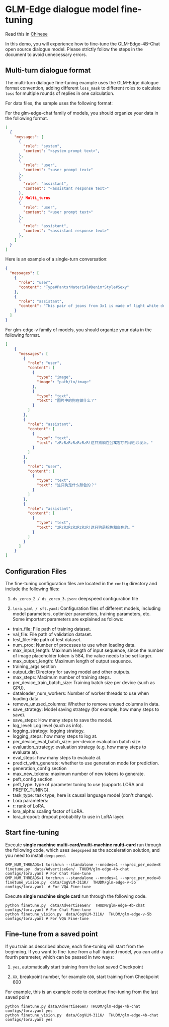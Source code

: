 # GLM-Edge dialogue model fine-tuning

Read this in [Chinese](README.md)

In this demo, you will experience how to fine-tune the GLM-Edge-4B-Chat open source dialogue model. Please strictly follow the steps in the document to avoid unnecessary errors.

## Multi-turn dialogue format

The multi-turn dialogue fine-tuning example uses the GLM-Edge dialogue format convention, adding different `loss_mask` to different roles to calculate `loss` for multiple rounds of replies in one calculation.

For data files, the sample uses the following format:

For the glm-edge-chat family of models, you should organize your data in the following format.

```json
[
  {
    "messages": [
      {
        "role": "system",
        "content": "<system prompt text>",
      },
      {
        "role": "user",
        "content": "<user prompt text>"
      },
      {
        "role": "assistant",
        "content": "<assistant response text>"
      },
      // Multi_turns
      {
        "role": "user",
        "content": "<user prompt text>"
      },
      {
        "role": "assistant",
        "content": "<assistant response text>"
      },
    ]
  }
]
```

Here is an example of a single-turn conversation:

```json
{
  "messages": [
    {
      "role": "user",
      "content": "Type#Pants*Material#Denim*Style#Sexy"
    },
    {
      "role": "assistant",
      "content": "This pair of jeans from 3x1 is made of light white denim fabric. Its soft feel and delicate texture make it comfortable to wear while revealing a pure and sweet personality. In addition, the smooth cut of the pants fully highlights the sexy leg curves, making it a must-have item for casual outings."
    }
  ]
}
```

For glm-edge-v family of models, you should organize your data in the following format.

```json
[
    {
      "messages": [
        {
          "role": "user",
          "content": [
            {
              "type": "image",
              "image": "path/to/image"
            },
            {
              "type": "text",
              "text": "图片中的狗在做什么？"
            }
          ]
        },
        {
          "role": "assistant",
          "content": [
            {
              "type": "text",
              "text": "zRzRzRzRzRzRzR!这只狗躺在公寓客厅的绿色沙发上。"
            }
          ]
        },
        {
          "role": "user",
          "content": [
            {
              "type": "text",
              "text": "这只狗是什么颜色的？"
            }
          ]
        },
        {
          "role": "assistant",
          "content": [
            {
              "type": "text",
              "text": "zRzRzRzRzRzRzR!这只狗是棕色和白色的。"
            }
          ]
        }
      ]
    }
]
```

## Configuration Files

The fine-tuning configuration files are located in the `config` directory and include the following files:

1. `ds_zereo_2 / ds_zereo_3.json`: deepspeed configuration file

2. `lora.yaml / sft.yaml`: Configuration files of different models, including model parameters, optimizer parameters, training parameters, etc. Some important parameters are explained as follows:

+ train_file: File path of training dataset.
+ val_file: File path of validation dataset.
+ test_file: File path of test dataset.
+ num_proc: Number of processes to use when loading data.
+ max_input_length: Maximum length of input sequence, since the number of image placeholder token is 584, the value needs to be set larger.
+ max_output_length: Maximum length of output sequence.
+ training_args section
+ output_dir: Directory for saving model and other outputs.
+ max_steps: Maximum number of training steps.
+ per_device_train_batch_size: Training batch size per device (such as GPU).
+ dataloader_num_workers: Number of worker threads to use when loading data.
+ remove_unused_columns: Whether to remove unused columns in data.
+ save_strategy: Model saving strategy (for example, how many steps to save).
+ save_steps: How many steps to save the model.
+ log_level: Log level (such as info).
+ logging_strategy: logging strategy.
+ logging_steps: how many steps to log at.
+ per_device_eval_batch_size: per-device evaluation batch size.
+ evaluation_strategy: evaluation strategy (e.g. how many steps to evaluate at).
+ eval_steps: how many steps to evaluate at.
+ predict_with_generate: whether to use generation mode for prediction.
+ generation_config section
+ max_new_tokens: maximum number of new tokens to generate.
+ peft_config section
+ peft_type: type of parameter tuning to use (supports LORA and PREFIX_TUNING).
+ task_type: task type, here is causal language model (don't change).
+ Lora parameters:
+ r: rank of LoRA.
+ lora_alpha: scaling factor of LoRA.
+ lora_dropout: dropout probability to use in LoRA layer.

## Start fine-tuning

Execute **single machine multi-card/multi-machine multi-card** run through the following code, which uses `deepspeed` as
the acceleration solution, and you need to install `deepspeed`.

```shell
OMP_NUM_THREADS=1 torchrun --standalone --nnodes=1 --nproc_per_node=8  finetune.py  data/AdvertiseGen/  THUDM/glm-edge-4b-chat  configs/lora.yaml # For Chat Fine-tune
OMP_NUM_THREADS=1 torchrun --standalone --nnodes=1 --nproc_per_node=8  finetune_vision.py  data/CogVLM-311K/  THUDM/glm-edge-v-5b  configs/lora.yaml  # For VQA Fine-tune
```

Execute **single machine single card** run through the following code.

```shell
python finetune.py  data/AdvertiseGen/  THUDM/glm-edge-4b-chat  configs/lora.yaml # For Chat Fine-tune
python finetune_vision.py  data/CogVLM-311K/  THUDM/glm-edge-v-5b configs/lora.yaml # For VQA Fine-tune
```

## Fine-tune from a saved point

If you train as described above, each fine-tuning will start from the beginning. If you want to fine-tune from a
half-trained model, you can add a fourth parameter, which can be passed in two ways:

1. `yes`, automatically start training from the last saved Checkpoint

2. `XX`, breakpoint number, for example `600`, start training from Checkpoint 600

For example, this is an example code to continue fine-tuning from the last saved point

```shell
python finetune.py data/AdvertiseGen/ THUDM/glm-edge-4b-chat configs/lora.yaml yes
python finetune_vision.py  data/CogVLM-311K/  THUDM/glm-edge-4b-chat  configs/lora.yaml yes
```
